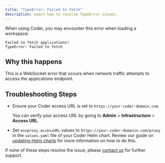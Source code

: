 ```yaml
---
title: "TypeError: Failed to fetch"
description: Learn how to resolve TypeError issues.
---
```


When using Coder, you may encounter this error when loading a workspace:

```console
Failed to fetch applications!
TypeError: Failed to fetch
```

## Why this happens

This is a WebSocket error that occurs when network traffic attempts to access
the applications endpoint.

## Troubleshooting Steps

- Ensure your Coder access URL is set to `https://your-coder-domain.com`.

  You can verify your access URL by going to **Admin** > **Infrastructure** >
  **Access URL**.

- Set `envproxy.accessURL` values to `https://your-coder-domanin.com/proxy` in
  the `values.yaml` file of your Coder Helm chart. Review our guide on [updating
  Helm charts](../admin/helm-charts.md) for more information on how to do this.

If none of these steps resolve the issue, please [contact
us](https://coder.com/contact) for further support.
